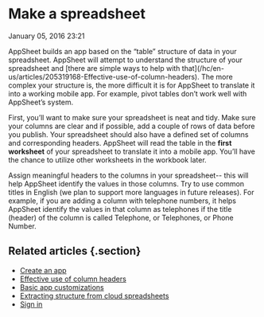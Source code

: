#  Make a spreadsheet


January 05, 2016 23:21

AppSheet builds an app based on the “table” structure of data in your
spreadsheet. AppSheet will attempt to understand the structure of your
spreadsheet and [there are simple ways to help with that](/hc/en-
us/articles/205319168-Effective-use-of-column-headers). The more complex your
structure is, the more difficult it is for AppSheet to translate it into a
working mobile app. For example, pivot tables don’t work well with AppSheet’s
system.

First, you’ll want to make sure your spreadsheet is neat and tidy. Make sure
your columns are clear and if possible, add a couple of rows of data before
you publish. Your spreadsheet should also have a defined set of columns and
corresponding headers. AppSheet will read the table in the **first worksheet**
of your spreadsheet to translate it into a mobile app. You’ll have the chance
to utilize other worksheets in the workbook later.

Assign meaningful headers to the columns in your spreadsheet-- this will help
AppSheet identify the values in those columns. Try to use common titles in
English (we plan to support more languages in future releases). For example,
if you are adding a column with telephone numbers, it helps AppSheet identify
the values in that column as telephones if the title (header) of the column is
called Telephone, or Telephones, or Phone Number.

## Related articles {.section}

  * [Create an app](Create-an-app)
  * [Effective use of column headers](Effective-use-of-column-headers)
  * [Basic app customizations](Basic-app-customizations)
  * [Extracting structure from cloud spreadsheets](Extracting-structure-from-cloud-spreadsheets)
  * [Sign in ](Sign-in-)

